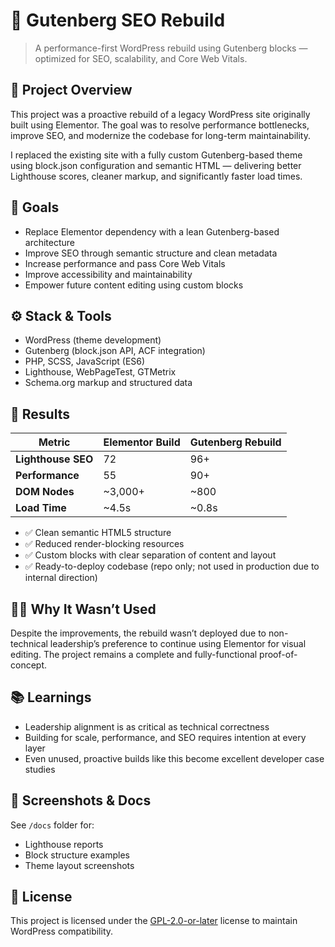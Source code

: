 # 🧱 Gutenberg SEO Rebuild

> A performance-first WordPress rebuild using Gutenberg blocks — optimized for SEO, scalability, and Core Web Vitals.

## 📝 Project Overview

This project was a proactive rebuild of a legacy WordPress site originally built using Elementor. The goal was to resolve performance bottlenecks, improve SEO, and modernize the codebase for long-term maintainability.

I replaced the existing site with a fully custom Gutenberg-based theme using block.json configuration and semantic HTML — delivering better Lighthouse scores, cleaner markup, and significantly faster load times.

## 🎯 Goals

- Replace Elementor dependency with a lean Gutenberg-based architecture
- Improve SEO through semantic structure and clean metadata
- Increase performance and pass Core Web Vitals
- Improve accessibility and maintainability
- Empower future content editing using custom blocks

## ⚙️ Stack & Tools

- WordPress (theme development)
- Gutenberg (block.json API, ACF integration)
- PHP, SCSS, JavaScript (ES6)
- Lighthouse, WebPageTest, GTMetrix
- Schema.org markup and structured data

## 🚀 Results

| Metric            | Elementor Build | Gutenberg Rebuild |
|-------------------|-----------------|-------------------|
| **Lighthouse SEO**| 72              | 96+               |
| **Performance**   | 55              | 90+               |
| **DOM Nodes**     | ~3,000+         | ~800              |
| **Load Time**     | ~4.5s           | ~0.8s             |

- ✅ Clean semantic HTML5 structure
- ✅ Reduced render-blocking resources
- ✅ Custom blocks with clear separation of content and layout
- ✅ Ready-to-deploy codebase (repo only; not used in production due to internal direction)

## 🤷‍♂️ Why It Wasn’t Used

Despite the improvements, the rebuild wasn’t deployed due to non-technical leadership’s preference to continue using Elementor for visual editing. The project remains a complete and fully-functional proof-of-concept.

## 📚 Learnings

- Leadership alignment is as critical as technical correctness
- Building for scale, performance, and SEO requires intention at every layer
- Even unused, proactive builds like this become excellent developer case studies

## 📂 Screenshots & Docs

See `/docs` folder for:
- Lighthouse reports
- Block structure examples
- Theme layout screenshots

## 📄 License

This project is licensed under the [GPL-2.0-or-later](LICENSE) license to maintain WordPress compatibility.
